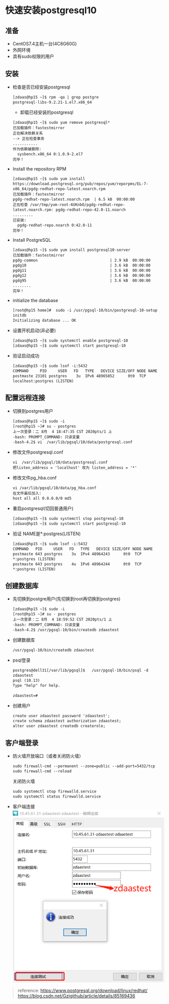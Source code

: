 # 快速安装postgresql10

## 准备
- CentOS7.4主机一台(4C8G60G)
- 外网环境
- 具有sudo权限的用户
## 安装
- 检查是否已经安装postgresql
  ```
  [zdaas@hp15 ~]$ rpm -qa | grep postgre
  postgresql-libs-9.2.21-1.el7.x86_64
  ```
  - 卸载已经安装的postgresql
  ```
  [zdaas@hp15 ~]$ sudo yum remove postgresql*
  已加载插件：fastestmirror
  正在解决依赖关系
  --> 正在检查事务
  ...........
  作为依赖被删除:
    sysbench.x86_64 0:1.0.9-2.el7                                                            
  完毕！
  ```
- Install the repository RPM
  ```
  [zdaas@hp15 ~]$ sudo yum install https://download.postgresql.org/pub/repos/yum/reporpms/EL-7-x86_64/pgdg-redhat-repo-latest.noarch.rpm
  已加载插件：fastestmirror
  pgdg-redhat-repo-latest.noarch.rpm  | 6.5 kB  00:00:00     
  正在检查 /var/tmp/yum-root-6UKnbO/pgdg-redhat-repo-latest.noarch.rpm: pgdg-redhat-repo-42.0-11.noarch
  .........
  已安装:
    pgdg-redhat-repo.noarch 0:42.0-11                        
  完毕！
  ```
- Install PostgreSQL
  ```
  [zdaas@hp15 ~]$ sudo yum install postgresql10-server
  已加载插件：fastestmirror
  pgdg-common                                | 2.9 kB  00:00:00     
  pgdg10                                     | 3.6 kB  00:00:00     
  pgdg11                                     | 3.6 kB  00:00:00     
  pgdg12                                     | 3.6 kB  00:00:00     
  pgdg95                                     | 3.6 kB  00:00:00
  ........
  完毕！   
  ```
- initialize the database
  ```
  [root@hp15 home]#  sudo -i /usr/pgsql-10/bin/postgresql-10-setup initdb
  Initializing database ... OK
  ```
- 设置开机启动(非必要)
  ```
  [zdaas@hp15 ~]$ sudo systemctl enable postgresql-10
  [zdaas@hp15 ~]$ sudo systemctl start postgresql-10
  ```
- 验证启动成功
  ```
  [zdaas@hp15 ~]$ sudo lsof -i:5432
  COMMAND     PID     USER   FD   TYPE   DEVICE SIZE/OFF NODE NAME
  postmaste 23101 postgres    3u  IPv6 48965852      0t0  TCP localhost:postgres (LISTEN)
  ```
## 配置远程连接
- 切换到postgres用户
  ```
  [zdaas@hp15 ~]$ sudo -i
  [root@hp15 ~]# su - postgres
  上一次登录：二 8月  4 18:47:35 CST 2020pts/1 上
  -bash: PROMPT_COMMAND: 只读变量
  -bash-4.2$ vi  /var/lib/pgsql/10/data/postgresql.conf
  ```
- 修改文件postgresql.conf
  ```
  vi  /var/lib/pgsql/10/data/postgresql.conf
  把listen_address = 'localhost' 改为 listen_address = '*'
  ```
- 修改文件pg_hba.conf
  ```
  vi /var/lib/pgsql/10/data/pg_hba.conf
  在文件最后加入:
  host all all 0.0.0.0/0 md5
  ```
- 重启postgresql(切回普通用户)
  ```
  [zdaas@hp15 ~]$ sudo systemctl stop postgresql-10
  [zdaas@hp15 ~]$ sudo systemctl start postgresql-10
  ```
- 验证
  NAME是*:postgres(LISTEN)
  ```
  [zdaas@hp15 ~]$ sudo lsof -i:5432
  COMMAND   PID     USER   FD   TYPE   DEVICE SIZE/OFF NODE NAME
  postmaste 643 postgres    3u  IPv4 48964243      0t0  TCP *:postgres (LISTEN)
  postmaste 643 postgres    4u  IPv6 48964244      0t0  TCP *:postgres (LISTEN)
  ```
## 创建数据库
- 先切换到postgre用户(先切换到root再切换到postgres)
  ```
  [zdaas@hp15 ~]$ sudo -i
  [root@hp15 ~]# su - postgres
  上一次登录：二 8月  4 18:59:52 CST 2020pts/1 上
  -bash: PROMPT_COMMAND: 只读变量
  -bash-4.2$ /usr/pgsql-10/bin/createdb zdaastest
  ```
- 创建数据库
  ```
  /usr/pgsql-10/bin/createdb zdaastest
  ```
- psql登录
  ```
  postgres@dell31[/var/lib/pgsql]$   /usr/pgsql-10/bin/psql -d zdaastest
  psql (10.13)
  Type "help" for help.

  zdaastest=#
  ```
- 创建用户
  ```
  create user zdaastest password 'zdaastest';
  create schema zdaastest authorization zdaastest;
  alter user zdaastest createdb createrole;
  ```
## 客户端登录
- 防火墙开放端口（或者关闭防火墙）
  ```
  sudo firewall-cmd --permanent --zone=public --add-port=5432/tcp
  sudo firewall-cmd --reload
  ```
  关闭防火墙
  ```
  sudo systemctl stop firewalld.service
  sudo systemctl status firewalld.service
  ```
- 客户端连接
  ![](imgs/20200804_postgresql_conn.png)



>reference:
https://www.postgresql.org/download/linux/redhat/
https://blog.csdn.net/Gzigithub/article/details/85169436
